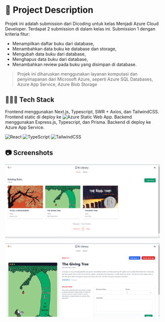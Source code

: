 # 📃 Project Description

Projek ini adalah submission dari Dicoding untuk kelas Menjadi Azure Cloud Developer. Terdapat 2 submission di dalam kelas ini. Submission 1 dengan kriteria fitur:

- Menampilkan daftar buku dari database,
- Menambahkan data buku ke database dan storage,
- Mengubah data buku dari database,
- Menghapus data buku dari database,
- Menambahkan review pada buku yang disimpan di database.

> Projek ini diharuskan menggunakan layanan komputasi dan penyimapanan dari Microsoft Azure, seperti Azure SQL Databases, Azure App Service, Azure Blob Storage

## 👨🏻‍💻 Tech Stack

Frontend menggunakan Next.js, Typescript, SWR + Axios, dan TailwindCSS.
Frontend static di deploy ke ![Azure Static Web App](https://mango-ocean-0d4421c00.azurestaticapps.net/).
Backend menggunakan Express.js, Typescript, dan Prisma.
Backend di deploy ke Azure App Service.

![React](https://img.shields.io/badge/React-React-61DAFB?style=for-the-badge&logo=react)
![TypeScript](https://img.shields.io/badge/Typescript-Typescript-3178C6?style=for-the-badge&logo=typescript)
![TailwindCSS](https://img.shields.io/badge/TailwindCSS-TailwindCSS-38B2AC?style=for-the-badge&logo=tailwind-css)

## 📷 Screenshots

<p align="center">
  <a href="https://rifandani-dicoding.azurewebsites.com">
    <img src="./ri-library.png" alt="ri-library" border="0">
  </a>
</p>

<p align="center">
  <a href="https://rifandani-dicoding.azurewebsites.com">
    <img src="./book-detail.png" alt="ri-library book detail" border="0">
  </a>
</p>
